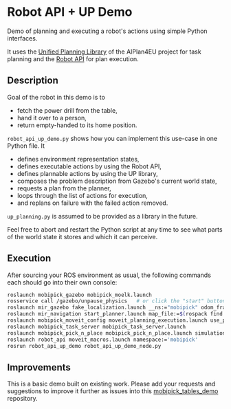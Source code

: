 # Robot API + UP Demo

Demo of planning and executing a robot's actions using simple Python interfaces.

It uses the [Unified Planning Library](https://github.com/aiplan4eu/unified-planning)
of the AIPlan4EU project for task planning and the [Robot API](https://git.ni.dfki.de/acting/robot_api/)
for plan execution.

## Description

Goal of the robot in this demo is to

- fetch the power drill from the table,
- hand it over to a person,
- return empty-handed to its home position.

`robot_api_up_demo.py` shows how you can implement this use-case in one Python file. It

- defines environment representation states,
- defines executable actions by using the Robot API,
- defines plannable actions by using the UP library,
- composes the problem description from Gazebo's current world state,
- requests a plan from the planner,
- loops through the list of actions for execution,
- and replans on failure with the failed action removed.

`up_planning.py` is assumed to be provided as a library in the future.

Feel free to abort and restart the Python script at any time to see what parts
of the world state it stores and which it can perceive.

## Execution

After sourcing your ROS environment as usual, the following commands each should go into their own console:

```bash
roslaunch mobipick_gazebo mobipick_moelk.launch
rosservice call /gazebo/unpause_physics   # or click the "start" button in the Gazebo GUI
roslaunch mir_gazebo fake_localization.launch __ns:="mobipick" odom_frame_id:="mobipick/odom" base_frame_id:="mobipick/base_footprint"
roslaunch mir_navigation start_planner.launch map_file:=$(rospack find pbr_maps)/maps/moelk/pbr_robot_lab.yaml prefix:="mobipick/"
roslaunch mobipick_moveit_config moveit_planning_execution.launch use_pointcloud:=true simulation:=true
roslaunch mobipick_task_server mobipick_task_server.launch
roslaunch mobipick_pick_n_place mobipick_pick_n_place.launch simulation:=true
roslaunch robot_api moveit_macros.launch namespace:='mobipick'
rosrun robot_api_up_demo robot_api_up_demo_node.py
```

## Improvements

This is a basic demo built on existing work. Please add your requests and
suggestions to improve it further as issues into this
[mobipick_tables_demo](https://git.ni.dfki.de/mobipick/mobipick_tables_demo)
repository.
